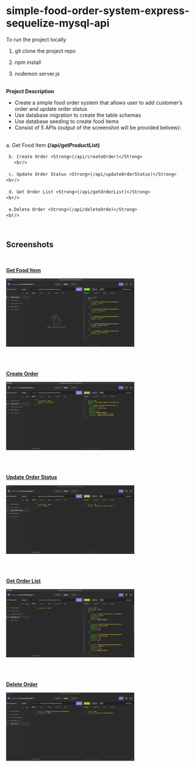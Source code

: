 # simple-food-order-system-express-sequelize-mysql-api

To run the project locally

1. git clone the project repo

2. npm install

3. nodemon server.js


<br/>


<Strong>
Project Description
</Strong>

- Create a simple food order system that allows user to add customer’s order and update order status
- Use database migration to create the table schemas
- Use database seeding to create food items
- Consist of 5 APIs (output of the screenshot will be provided beloew):
<br/>
    a. Get Food Item <Strong>(/api/getProductList)</Strong>
    <br/>

     b. Create Order <Strong>(/api/createOrder)</Strong> 
       <br/> 

     c. Update Order Status <Strong>(/api/updateOrderStatus)</Strong> 
    <br/>

     d. Get Order List <Strong>(/api/getOrderList)</Strong> 
    <br/>

     e.Delete Order <Strong>(/api/deleteOrde)</Strong> 
    <br/>

    

<br/>


## Screenshots

<br>

<Strong><u>Get Food Item</u></Strong>


<img src="./screenshot/ss-1.png" width='350'/>

<br/> <br/>

<Strong><u>Create Order</u></Strong>


<img src="./screenshot/ss-2.png" width='350'/>

<br/> <br/>


<Strong><u>Update Order Status</u></Strong>


<img src="./screenshot/ss-3.png" width='350'/>

<br/> <br/>



<Strong><u>Get Order List</u></Strong>


<img src="./screenshot/ss-4.png" width='350'/>

<br/> <br/>

<Strong><u>Delete Order</u></Strong>


<img src="./screenshot/ss-5.png" width='350'/>

<br/> <br/>


